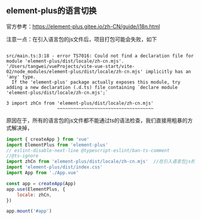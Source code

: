 ## element-plus的语言切换

官方参考：https://element-plus.gitee.io/zh-CN/guide/i18n.html



注意一点：在引入语言包的js文件后，项目打包可能会失败，如下

```shell

src/main.ts:3:18 - error TS7016: Could not find a declaration file for module 'element-plus/dist/locale/zh-cn.mjs'. '/Users/tangwei/vueProjects/vite-vue-start/vite-02/node_modules/element-plus/dist/locale/zh-cn.mjs' implicitly has an 'any' type.
  If the 'element-plus' package actually exposes this module, try adding a new declaration (.d.ts) file containing `declare module 'element-plus/dist/locale/zh-cn.mjs';`

3 import zhCn from 'element-plus/dist/locale/zh-cn.mjs'
                   ~~~~~~~~~~~~~~~~~~~~~~~~~~~~~~~~~~~~

```

原因在于，所有的语言包的js文件都不能通过ts的语法检查，我们直接用粗暴的方式解决掉，

```js
import { createApp } from 'vue'
import ElementPlus from 'element-plus'
// eslint-disable-next-line @typescript-eslint/ban-ts-comment
//@ts-ignore  
import zhCn from 'element-plus/dist/locale/zh-cn.mjs'  //在引入语言包js的时候，加上一个@ts-ignore注解，不要去检查语言包js文件的语法。
import 'element-plus/dist/index.css'
import App from './App.vue'

const app = createApp(App)
app.use(ElementPlus, {
    locale: zhCn,
})

app.mount('#app')


```

